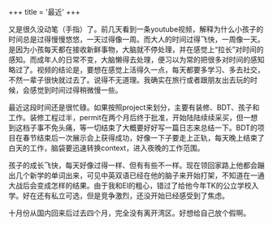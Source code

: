 +++
title = '最近'
+++

又是很久没动笔（手指）了。前几天看到一条youtube视频，解释为什么小孩子的时间总是过得慢慢悠悠，一天过得像一周。而大人的时间过得飞快，一周像一天。是因为小孩每天都在接收新鲜事物，大脑就不停处理，并在感觉上“拉长”对时间的感知。而成年人的日常不变，大脑懒得去处理，便习以为常的把很多对时间的感知略过了。视频的结论是，要想在感觉上活得久一点，每天都要多学习、多去社交，不然一辈子很快就过去了。说得不无道理。我确实在旅行或者跟朋友出去玩的时候，会感觉到时间过得稍微慢一些。

最近这段时间还是很忙碌。如果按照project来划分，主要有装修、BDT、孩子和工作。装修工程过半，permit在两个月后终于批准，开始陆陆续续采买，但一想到这档子事不免头痛，等一切结束了大概要好好写一篇日志来总结一下。BDT的项目在春节结束后一次展示会上获得成功，好像一下子要走上正轨，每天晚上结束了白天的工作，脑袋要迅速转换context，进入夜晚的工作范围。

孩子的成长飞快，每天好像过得一样、但有有些不一样。现在领回家路上他都会蹦出几个新学的单词出来，可见中英双语已经在他的脑子来开始打架，不知道在一通大战后会变成怎样的结果。由于我和El的粗心，错过了给他今年TK的公立学校入学。好在还有私立可选，但是竞争激烈，还没开始已经感受到了焦虑。

十月份从国内回来后过去四个月，完全没有离开湾区。好想给自己放个假啊。